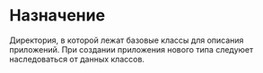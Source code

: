 # Назначение

Директория, в которой лежат базовые классы для описания приложений.
При создании приложения нового типа следуюет наследоваться от данных классов.